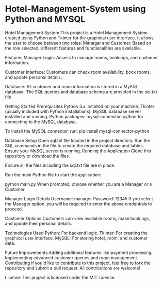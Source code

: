# Hotel-Management-System using Python and MYSQL

Hotel Management System
This project is a Hotel Management System created using Python and Tkinter for the graphical user interface. It allows the user to choose between two roles: Manager and Customer. Based on the role selected, different features and functionalities are available.

Features
Manager Login:
Access to manage rooms, bookings, and customer information.

Customer Interface:
Customers can check room availability, book rooms, and update personal details.

Database:
All customer and room information is stored in a MySQL database.
The SQL queries and database schema are provided in the sql.txt file.

Getting Started
Prerequisites
Python 3.x installed on your machine.
Tkinter (usually included with Python installations).
MySQL database server installed and running.
Python packages: mysql-connector-python for connecting to the MySQL database.

To install the MySQL connector, run:
pip install mysql-connector-python

Database Setup
Open sql.txt file located in the project directory.
Run the SQL commands in the file to create the required database and tables.
Ensure your MySQL server is running.
Running the Application
Clone this repository or download the files.

Ensure all the files including the sql.txt file are in place.

Run the main Python file to start the application:

python main.py
When prompted, choose whether you are a Manager or a Customer.

Manager Login Details
Username: manager
Password: 12345
If you select the Manager option, you will be required to enter the above credentials to proceed.

Customer Options
Customers can view available rooms, make bookings, and update their personal details.

Technologies Used
Python: For backend logic.
Tkinter: For creating the graphical user interface.
MySQL: For storing hotel, room, and customer data.

Future Improvements
Adding additional features like payment processing.
Implementing advanced customer queries and room management.
Contributing
If you'd like to contribute to this project, feel free to fork the repository and submit a pull request. All contributions are welcome!

License
This project is licensed under the MIT License.


